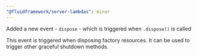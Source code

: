 ```yaml
---
"@fluidframework/server-lambdas": minor
---
```


Added a new event - `dispose` - which is triggered when `.dispose()` is called

This event is triggered when disposing factory resources. It can be used to trigger other graceful shutdown methods.
